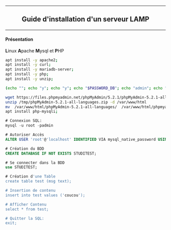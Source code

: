 ---------------------------------------------------------------------------------------------------------------------------------------------------------------------------
## <p align='center'> Guide d'installation d'un serveur LAMP </p>

---------------------------------------------------------------------------------------------------------------------------------------------------------------------------
#### Présentation
**L**inux **A**pache **M**ysql et **P**HP

```bash
apt install -y apache2;
apt install -y curl;
apt install -y mariadb-server;
apt install -y php;
apt install -y unzip;
```

```bash
(echo ""; echo "y"; echo "y"; echo "$PASSWORD_DB"; echo "admin"; echo "y"; echo "y"; echo "y"; echo "y") | mysql_secure_installation;
```

```bash
wget https://files.phpmyadmin.net/phpMyAdmin/5.2.1/phpMyAdmin-5.2.1-all-languages.zip -O /tmp/phpMyAdmin-5.2.1-all-languages.zip;
unzip /tmp/phpMyAdmin-5.2.1-all-languages.zip -d /var/www/html
mv  /var/www/html/phpMyAdmin-5.2.1-all-languages/  /var/www/html/phpmyadmin;
apt install php-mysqli;
```

```sql
# Connexion SQL:
mysql -u root -padmin

# Autoriser Accès
ALTER USER 'root'@'localhost' IDENTIFIED VIA mysql_native_password USING PASSWORD('admin');

# Création du BDD
CREATE DATABASE IF NOT EXISTS STUDITEST;

# Se connecter dans la BDD
use STUDITEST;

# Création d'une Table
create table test (msg text);

# Insertion de contenu
insert into test values ('coucou');

# Afficher Contenu
select * from test;

# Quitter la SQL:
exit;
```
